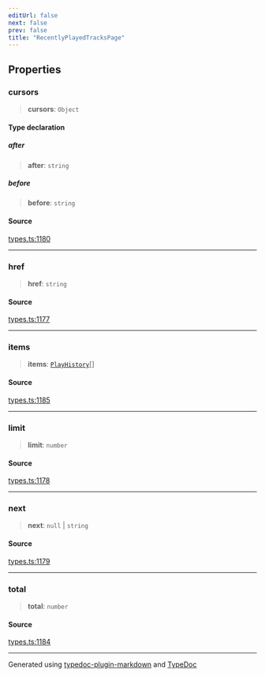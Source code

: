 ```yaml
---
editUrl: false
next: false
prev: false
title: "RecentlyPlayedTracksPage"
---
```


## Properties

### cursors

> **cursors**: `Object`

#### Type declaration

##### after

> **after**: `string`

##### before

> **before**: `string`

#### Source

[types.ts:1180](https://github.com/fostertheweb/spotify-web-sdk/blob/8d95f4b/src/types.ts#L1180)

***

### href

> **href**: `string`

#### Source

[types.ts:1177](https://github.com/fostertheweb/spotify-web-sdk/blob/8d95f4b/src/types.ts#L1177)

***

### items

> **items**: [`PlayHistory`](/api/interfaces/playhistory/)[]

#### Source

[types.ts:1185](https://github.com/fostertheweb/spotify-web-sdk/blob/8d95f4b/src/types.ts#L1185)

***

### limit

> **limit**: `number`

#### Source

[types.ts:1178](https://github.com/fostertheweb/spotify-web-sdk/blob/8d95f4b/src/types.ts#L1178)

***

### next

> **next**: `null` \| `string`

#### Source

[types.ts:1179](https://github.com/fostertheweb/spotify-web-sdk/blob/8d95f4b/src/types.ts#L1179)

***

### total

> **total**: `number`

#### Source

[types.ts:1184](https://github.com/fostertheweb/spotify-web-sdk/blob/8d95f4b/src/types.ts#L1184)

***

Generated using [typedoc-plugin-markdown](https://www.npmjs.com/package/typedoc-plugin-markdown) and [TypeDoc](https://typedoc.org/)
